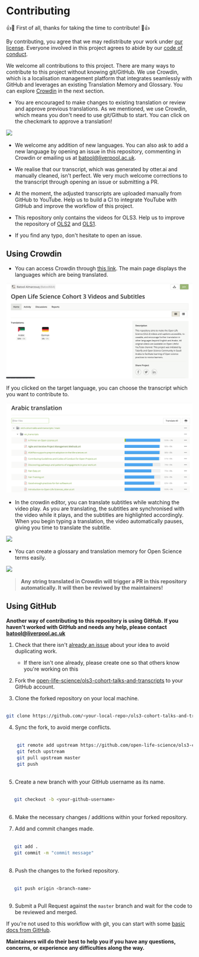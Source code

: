 # Contributing

:+1::tada: First of all, thanks for taking the time to contribute! :tada::+1:

By contributing,
you agree that we may redistribute your work under [our license](LICENSE.md).
Everyone involved in this project
agrees to abide by our [code of conduct](CODE_OF_CONDUCT.md).

We welcome all contributions to this project. There are many ways to contribute to this project without knowing git/GitHub. We use Crowdin, which is a localisation management platform that integrates seamlessly with GitHub and leverages an existing Translation Memory and Glossary. You can explore [Crowdin](#using-crowdin) in the next section. 

- You are encouraged to make changes to existing translation or review and approve previous translations. As we mentioned, we use Crowdin, which means you don't need to use git/Github to start. You can click on the checkmark to approve a translation!

![](imgs/crowdin-approve.gif)

- We welcome any addition of new languages. You can also ask to add a new language by opening an issue in this repository, commenting in Crowdin or emailing us at batool@liverpool.ac.uk.

- We realise that our transcript, which was generated by otter.ai and manually cleaned, isn't perfect. We very much welcome corrections to the transcript through opening an issue or submitting a PR.

- At the moment, the adjusted transcripts are uploaded manually from GitHub to YouTube. Help us to build a CI to integrate YouTube with GitHub and improve the workflow of this project.

- This repository only contains the videos for OLS3. Help us to improve the repository of [OLS2](https://github.com/open-life-science/ols2-cohort-talks-and-transcripts) and [OLS1](https://github.com/open-life-science/ols1-cohort-talks-and-transcripts).

- If you find any typo, don't hesitate to open an issue.

## Using Crowdin

- You can access Crowdin through [this link](https://crowdin.com/project/ols3). The main page displays the languages which are being translated.

![](imgs/crowdin-intro.png)

If you clicked on the target language, you can choose the transcript which you want to contribute to.

![](imgs/crowdin-translation-sections.png)

- In the crowdin editor, you can translate subtitles while watching the video play. As you are translating, the subtitles are synchronised with the video while it plays, and the subtitles are highlighted accordingly. When you begin typing a translation, the video automatically pauses, giving you time to translate the subtitle.

![](imgs/crowdin-gif.gif)

- You can create a glossary and translation memory for Open Science terms easily.

![](imgs/crowdin-new-term.gif)

> **Any string translated in Crowdin will trigger a PR in this repository automatically. It will then be reviwed by the maintainers!** 

## Using GitHub

**Another way of contributing to this repository is using GitHub. If you haven't worked with GitHub and needs any help, please contact batool@liverpool.ac.uk**

1. Check that there isn't [already an issue](https://github.com/open-life-science/ols3-cohort-talks-and-transcripts/issues) about your idea to avoid duplicating work.
    * If there isn't one already, please create one so that others know you're working on this

2. Fork the [open-life-science/ols3-cohort-talks-and-transcripts](https://github.com/open-life-science/ols3-cohort-talks-and-transcripts) to your GitHub account.

3. Clone the forked repository on your local machine.

 ```bash
 
 git clone https://github.com/<your-local-repo>/ols3-cohort-talks-and-transcripts.git
 
 ```
4. Sync the fork, to avoid merge conflicts. 

```bash

    git remote add upstream https://github.com/open-life-science/ols3-cohort-talks-and-transcripts.git
    git fetch upstream
    git pull upstream master
    git push
    
```

5. Create a new branch with your GitHub username as its name.

 ```bash
 
    git checkout -b <your-github-username>
    
 ```

6. Make the necessary changes / additions within your forked repository.

7. Add and commit changes made.

 ```bash
 
    git add .
    git commit -m "commit message"
    
 ```
8. Push the changes to the forked repository.

 ```bash
 
    git push origin <branch-name>
    
 ```

9. Submit a Pull Request against the `master` branch and wait for the code to be reviewed and merged.

If you're not used to this workflow with git, you can start with some [basic docs from GitHub](https://help.github.com/articles/fork-a-repo/).

**Maintainers will do their best to help you if you have any questions, concerns, or experience any difficulties along the way.**

